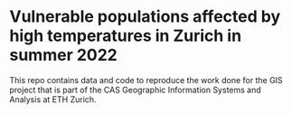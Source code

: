 # Vulnerable populations affected by high temperatures in Zurich in summer 2022

This repo contains data and code to reproduce the work done for the GIS project that is part of the CAS Geographic Information Systems and Analysis at ETH Zurich.

